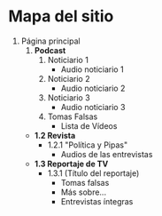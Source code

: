 # Mapa del sitio

1. Página principal
    1. **Podcast**
         1. Noticiario 1
             - Audio noticiario 1
         2. Noticiario 2
             - Audio noticiario 2
         3. Noticiario 3
              - Audio noticiario 3
         4. Tomas Falsas
              - Lista de Vídeos
    - **1.2 Revista**
        - 1.2.1 "Política y Pipas"
             - Audios de las entrevistas
     - **1.3 Reportaje de TV**
         - 1.3.1 (Título del reportaje)
             - Tomas falsas
             - Más sobre...
             - Entrevistas íntegras
  
